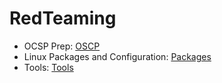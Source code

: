 # RedTeaming

- OCSP Prep: [OSCP]
- Linux Packages and Configuration: [Packages]
- Tools: [Tools]








[OSCP]: <https://github.com/k3rt4s/RedTeaming/blob/main/OSCP/README.md>
[Packages]: <https://github.com/k3rt4s/RedTeaming/blob/main/packages.sh>
[Tools]: <https://github.com/k3rt4s/RedTeaming/blob/main/Tools>